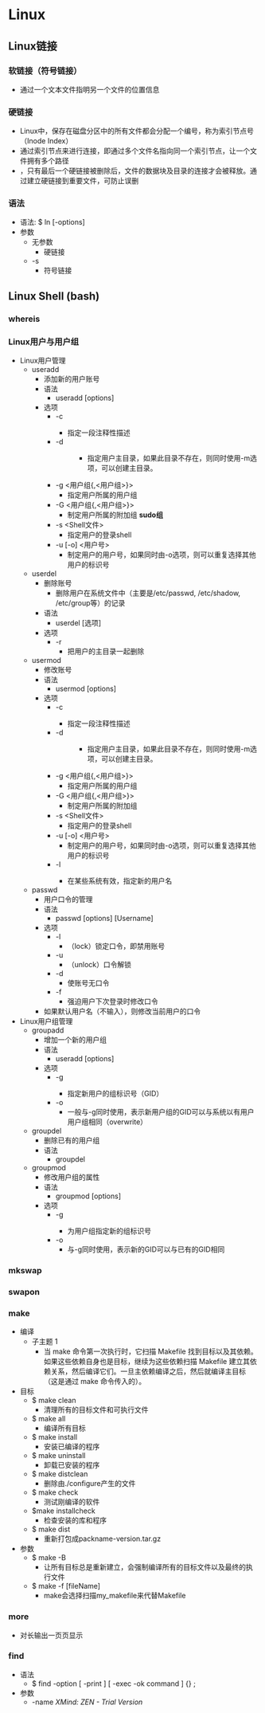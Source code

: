 # Linux
## Linux链接
### 软链接（符号链接）
* 通过一个文本文件指明另一个文件的位置信息
### 硬链接
* Linux中，保存在磁盘分区中的所有文件都会分配一个编号，称为索引节点号（Inode Index）
* 通过索引节点来进行连接，即通过多个文件名指向同一个索引节点，让一个文件拥有多个路径
* ，只有最后一个硬链接被删除后，文件的数据块及目录的连接才会被释放。通过建立硬链接到重要文件，可防止误删
### 语法
* 语法: $ ln [-options] <file1> <file2>
* 参数
    * 无参数
        * 硬链接
    * -s
        * 符号链接
## Linux Shell (bash)
### whereis
### Linux用户与用户组
* Linux用户管理
    * useradd
        * 添加新的用户账号
        * 语法
            * useradd [options] <username>
        * 选项
            * -c <comment>
                * 指定一段注释性描述
            * -d <dir>
                * 指定用户主目录，如果此目录不存在，则同时使用-m选项，可以创建主目录。
            * -g <用户组{,<用户组>}>
                * 指定用户所属的用户组
            * -G <用户组{,<用户组>}>
                * 制定用户所属的附加组 **sudo组**
            * -s <Shell文件>
                * 指定用户的登录shell
            * -u [-o] <用户号>
                * 制定用户的用户号，如果同时由-o选项，则可以重复选择其他用户的标识号
    * userdel
        * 删除账号
            * 删除用户在系统文件中（主要是/etc/passwd, /etc/shadow, /etc/group等）的记录
        * 语法
            * userdel [选项] <username>
        * 选项
            * -r
                * 把用户的主目录一起删除
    * usermod
        * 修改账号
        * 语法
            * usermod [options] <username>
        * 选项
            * -c <comment>
                * 指定一段注释性描述
            * -d <dir>
                * 指定用户主目录，如果此目录不存在，则同时使用-m选项，可以创建主目录。
            * -g <用户组{,<用户组>}>
                * 指定用户所属的用户组
            * -G <用户组{,<用户组>}>
                * 制定用户所属的附加组
            * -s <Shell文件>
                * 指定用户的登录shell
            * -u [-o] <用户号>
                * 制定用户的用户号，如果同时由-o选项，则可以重复选择其他用户的标识号
            * -l <NewName>
                * 在某些系统有效，指定新的用户名
    * passwd
        * 用户口令的管理
        * 语法
            * passwd [options] [Username]
        * 选项
            * -l
                * （lock）锁定口令，即禁用账号
            * -u
                * （unlock）口令解锁
            * -d
                * 使账号无口令
            * -f
                * 强迫用户下次登录时修改口令
        * 如果默认用户名（不输入），则修改当前用户的口令
* Linux用户组管理
    * groupadd
        * 增加一个新的用户组
        * 语法
            * useradd [options] <userGroup>
        * 选项
            * -g <GID>
                * 指定新用户的组标识号（GID）
            * -o
                * 一般与-g同时使用，表示新用户组的GID可以与系统以有用户用户组相同（overwrite）
    * groupdel
        * 删除已有的用户组
        * 语法
            * groupdel <userGroup>
    * groupmod
        * 修改用户组的属性
        * 语法
            * groupmod [options] <usergroup>
        * 选项
            * -g <GID>
                * 为用户组指定新的组标识号
            * -o
                * 与-g同时使用，表示新的GID可以与已有的GID相同
### mkswap
### swapon
### make
* 编译
    * 子主题 1
        * 当 make 命令第一次执行时，它扫描 Makefile 找到目标以及其依赖。如果这些依赖自身也是目标，继续为这些依赖扫描 Makefile 建立其依赖关系，然后编译它们。一旦主依赖编译之后，然后就编译主目标（这是通过 make 命令传入的）。
* 目标
    * $ make clean
        * 清理所有的目标文件和可执行文件
    * $ make all
        * 编译所有目标
    * $ make install
        * 安装已编译的程序
    * $ make uninstall
        * 卸载已安装的程序
    * $ make distclean
        * 删除由./configure产生的文件
    *  $ make check
        * 测试刚编译的软件
    * $make installcheck
        * 检查安装的库和程序
    * $ make dist
        * 重新打包成packname-version.tar.gz
* 参数
    * $ make -B
        * 让所有目标总是重新建立，会强制编译所有的目标文件以及最终的执行文件
    * $ make -f [fileName]
        * make会选择扫描my_makefile来代替Makefile
### more
* 对长输出一页页显示
### find
* 语法
    * $ find <path> -option   [   -print ]   [ -exec   -ok   command ]   {} \;
* 参数
    * -name
      *XMind: ZEN - Trial Version*